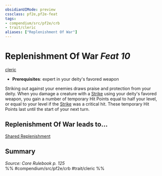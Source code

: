 ```yaml
---
obsidianUIMode: preview
cssclass: pf2e,pf2e-feat
tags:
- compendium/src/pf2e/crb
- trait/cleric
aliases: ["Replenishment Of War"]
---
```

# Replenishment Of War  *Feat 10*  
[cleric](/rules/traits/cleric.md)  

- **Prerequisites**: expert in your deity's favored weapon

Striking out against your enemies draws praise and protection from your deity. When you damage a creature with a [Strike](/rules/actions/strike.md) using your deity's favored weapon, you gain a number of temporary Hit Points equal to half your level, or equal to your level if the [Strike](/rules/actions/strike.md) was a critical hit. These temporary Hit Points last until the start of your next turn.

## Replenishment Of War leads to...

[Shared Replenishment](/compendium/feats/shared-replenishment.md)

## Summary

*Source: Core Rulebook p. 125*  
%% #compendium/src/pf2e/crb #trait/cleric %%